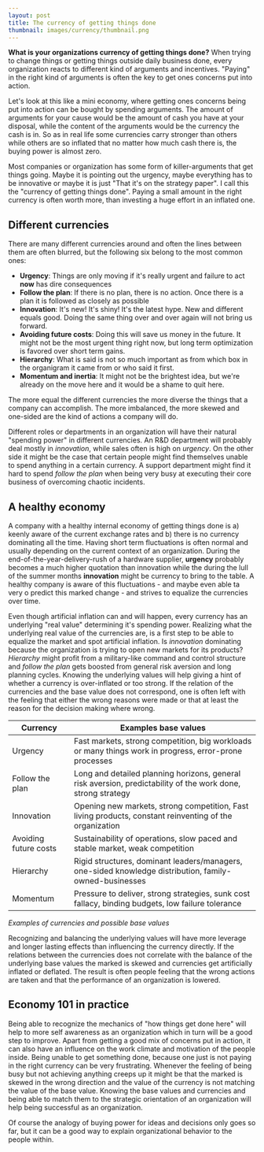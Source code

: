 ```yaml
---
layout: post
title: The currency of getting things done
thumbnail: images/currency/thumbnail.png
---
```


**What is your organizations currency of getting things done?** When trying to change things or getting things outside daily business done, every organization reacts to different kind of arguments and incentives. "Paying" in the right kind of arguments is often the key to get ones concerns put into action. 

Let's look at this like a mini economy, where getting ones concerns being put into action can be bought by spending arguments. The amount of arguments for your cause would be the amount of cash you have at your disposal, while the content of the arguments would be the currency the cash is in. So as in real life some currencies carry stronger than others while others are so inflated that no matter how much cash there is, the buying power is almost zero. 

Most companies or organization has some form of killer-arguments that get things going. Maybe it is pointing out the urgency, maybe everything has to be innovative or maybe it is just "That it's on the strategy paper". I call this the "currency of getting things done". Paying a small amount in the right currency is often worth more, than investing a huge effort in an inflated one. 

## Different currencies 

There are many different currencies around and often the lines between them are often blurred, but the following six belong to the most common ones:

* **Urgency**: Things are only moving if it's really urgent and failure to act **now** has dire consequences
* **Follow the plan**: If there is no plan, there is no action. Once there is a plan it is followed as closely as possible
* **Innovation**: It's new! It's shiny! It's the latest hype. New and different equals good. Doing the same thing over and over again will not bring us forward.
* **Avoiding future costs**: Doing this will save us money in the future. It might not be the most urgent thing right now, but long term optimization is favored over short term gains. 
* **Hierarchy**: What is said is not so much important as from which box in the organigram it came from or who said it first.
* **Momentum and inertia**: It might not be the brightest idea, but we're already on the move here and it would be a shame to quit here. 

The more equal the different currencies the more diverse the things that a company can accomplish. The more imbalanced, the more skewed and one-sided are the kind of actions a company will do. 


Different roles or departments in an organization will have their natural "spending power" in different currencies. An R&D department will probably deal mostly in *innovation*, while sales often is high on *urgency*. On the other side it might be the case that certain people might find themselves unable to spend anything in a certain currency. A support department might find it hard to spend *follow the plan* when  being very busy at executing their core business of overcoming chaotic incidents. 

## A healthy economy

A company with a healthy internal economy of getting things done is a) keenly aware of the current exchange rates and b) there is no currency dominating all the time. Having short term fluctuations is often normal and usually depending on the current context of an organization. During the end-of-the-year-delivery-rush of a hardware supplier, **urgency** probably becomes a much higher quotation than innovation while the during the lull of the summer months **innovation** might be currency to bring to the table. A healthy company is aware of this fluctuations - and maybe even able ta very o predict this marked change - and strives to equalize the currencies over time. 

Even though artificial inflation can and will happen, every currency has an underlying "real value" determining it's spending power. 
Realizing what the underlying real value of the currencies are, is a first step to be able to equalize the market and spot artificial inflation.
Is *innovation* dominating because the organization is trying to open new markets for its products? *Hierarchy* might profit from a military-like command and control structure and *follow the plan* gets boosted from general risk aversion and long planning cycles. Knowing the underlying values will help giving a hint of whether a currency is over-inflated or too strong. If the relation of the currencies and the base value does not correspond, one is often left with the feeling that either the wrong reasons were made or that at least the reason for the decision making where wrong. 


| Currency              | Examples base values                                                                                         |
| --------------------- | ------------------------------------------------------------------------------------------------------------ |
| Urgency               | Fast markets, strong competition, big workloads or many things work in progress, error-prone processes       |
| Follow the plan       | Long and detailed planning horizons, general risk aversion, predictability of the work done, strong strategy |
| Innovation            | Opening new markets, strong competition, Fast living products, constant reinventing of the organization      |
| Avoiding future costs | Sustainability of operations, slow paced and stable market, weak competition                                 |
| Hierarchy             | Rigid structures, dominant leaders/managers, one-sided knowledge distribution, family-owned-businesses      |
| Momentum              | Pressure to deliver, strong strategies, sunk cost fallacy, binding budgets, low failure tolerance            |

*Examples of currencies and possible base values*

Recognizing and balancing the underlying values will have more  leverage and longer lasting effects than influencing the currency directly. If the relations between the currencies does not correlate with the balance of the underlying base values the marked is skewed and currencies get artificially inflated or deflated. The result is often people feeling that the wrong actions are taken and that the performance of an organization is lowered. 

## Economy 101 in practice 

Being able to recognize the mechanics of "how things get done here" will help to more self awareness as an organization which in turn will be a good step to improve. Apart from getting a good mix of concerns put in action, it can also have an influence on the work climate and motivation of the people inside. Being unable to get something done, because one just is not paying in the right currency can be very frustrating. 
Whenever the feeling of being busy but not achieving anything creeps up it might be that the marked is skewed in the wrong direction and the value of the currency is not matching the value of the base value. Knowing the base values and currencies and being able to match them to the strategic orientation of an organization will help being successful as an organization. 

Of course the analogy of buying power for ideas and decisions only goes so far, but it can be a good way to explain organizational behavior to the people within. 



